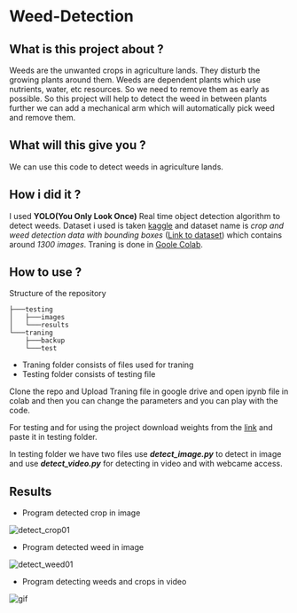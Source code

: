 # Weed-Detection


## What is this project about ?


Weeds are the unwanted crops in agriculture lands. They disturb the growing plants around them. Weeds are dependent plants which use nutrients, water, etc resources. So we need to remove them as early as possible. So this project will help to detect the weed in between plants further we can add a mechanical arm which will automatically pick weed and remove them. 


## What will this give you ?

We can use this code to detect weeds in agriculture lands.


## How i did it ?

I used **YOLO(You Only Look Once)** Real time object detection algorithm to detect weeds. Dataset i used is taken [kaggle](https://www.kaggle.com/) and dataset name is *crop and weed detection data with bounding boxes* ([Link to dataset](https://www.kaggle.com/ravirajsinh45/crop-and-weed-detection-data-with-bounding-boxes)) which contains around *1300 images*. Traning is done in [Goole Colab](https://colab.research.google.com/).

## How to use ?
Structure of the repository

```
├───testing
│   ├───images
│   └───results
└───traning
    ├───backup
    └───test
```

- Traning folder consists of files used for traning
- Testing folder consists of testing file

Clone the repo and Upload Traning file in google drive and open ipynb file in colab and then you can change the parameters and you can play with the code.

For testing and for using the project download weights from the [link](https://mega.nz/file/aQ8nQAJB#ySPZoRg2-2SZhH2Cn9P4VZkh56fUF8mzLOaCWjHLlNY) and paste it in testing folder.

In testing folder we have two files use ***detect_image.py*** to detect in image and use ***detect_video.py*** for detecting in video and with webcame access.


## Results

- Program detected crop in image


![detect_crop01](https://github.com/manideep03/Weed-Detection/blob/main/testing/results/detect_crop01.png)

- Program detected weed in image

![detect_weed01](https://github.com/manideep03/Weed-Detection/blob/main/testing/results/detect_weed01.png)


- Program detecting weeds and crops in video

![gif](https://github.com/manideep03/Weed-Detection/blob/main/testing/results/video_detection.gif)
